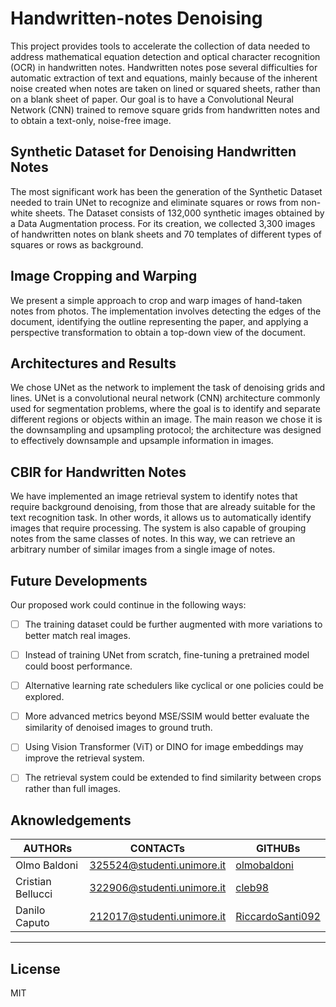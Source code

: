 # Handwritten-notes Denoising

This project provides tools to accelerate the collection of data needed to address mathematical equation detection and optical character recognition (OCR) in handwritten notes. Handwritten notes pose several difficulties for automatic extraction of text and equations, mainly because of the inherent noise created when notes are taken on lined or squared sheets, rather than on a blank sheet of paper. Our goal is to have a Convolutional Neural Network (CNN) trained to remove square grids from handwritten notes and to obtain a text-only, noise-free image.

## Synthetic Dataset for Denoising Handwritten Notes

The most significant work has been the generation of the Synthetic Dataset needed to train UNet to recognize and eliminate squares or rows from non-white sheets. The Dataset consists of 132,000 synthetic images obtained by a Data Augmentation process. For its creation, we collected 3,300 images of handwritten notes on blank sheets and 70 templates of different types of squares or rows as background.

## Image Cropping and Warping

We present a simple approach to crop and warp images of hand-taken notes from photos. The implementation involves detecting the edges of the document, identifying the outline representing the paper, and applying a perspective transformation to obtain a top-down view of the document.

## Architectures and Results

We chose UNet as the network to implement the task of denoising grids and lines. UNet is a convolutional neural network (CNN) architecture commonly used for segmentation problems, where the goal is to identify and separate different regions or objects within an image. The main reason we chose it is the downsampling and upsampling protocol; the architecture was designed to effectively downsample and upsample information in images.

## CBIR for Handwritten Notes

We have implemented an image retrieval system to identify notes that require background denoising, from those that are already suitable for the text recognition task. In other words, it allows us to automatically identify images that require processing. The system is also capable of grouping notes from the same classes of notes. In this way, we can retrieve an arbitrary number of similar images from a single image of notes.

## Future Developments

Our proposed work could continue in the following ways:

- [ ] The training dataset could be further augmented with more variations to better match real images.
- [ ] Instead of training UNet from scratch, fine-tuning a pretrained model could boost performance.
- [ ] Alternative learning rate schedulers like cyclical or one policies could be explored.
- [ ] More advanced metrics beyond MSE/SSIM would better evaluate the similarity of denoised images to ground truth.
- [ ] Using Vision Transformer (ViT) or DINO for image embeddings may improve the retrieval system.
- [ ] The retrieval system could be extended to find similarity between crops rather than full images.


## Aknowledgements

|AUTHORs|CONTACTs|GITHUBs|
|-|-|-|
|Olmo Baldoni|[325524@studenti.unimore.it](mailto:325524@studenti.unimore.it)|[olmobaldoni](https://github.com/olmobaldoni)|
|Cristian Bellucci|[322906@studenti.unimore.it](mailto:322906@studenti.unimore.it)|[cleb98](https://github.com/cleb98)|
|Danilo Caputo|[212017@studenti.unimore.it](mailto:246019@studenti.unimore.it)|[RiccardoSanti092](https://github.com/IloDan)|

---

## License

MIT
